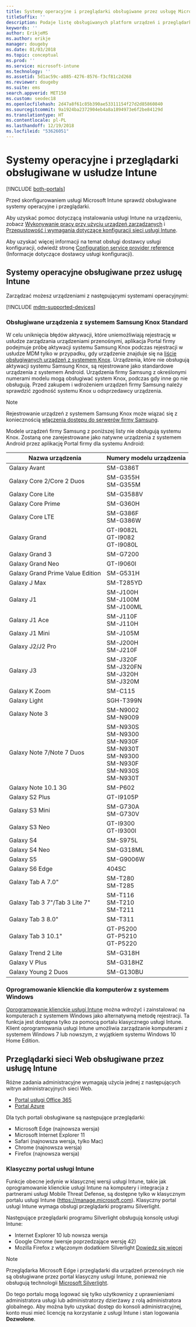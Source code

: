 ```yaml
---
title: Systemy operacyjne i przeglądarki obsługiwane przez usługę Microsoft Intune
titleSuffix: ''
description: Podaje listę obsługiwanych platform urządzeń i przeglądarki do zarządzania urządzeniami w usłudze Intune
keywords: ''
author: ErikjeMS
ms.author: erikje
manager: dougeby
ms.date: 01/03/2018
ms.topic: conceptual
ms.prod: ''
ms.service: microsoft-intune
ms.technology: ''
ms.assetid: 5d1ac59c-a885-4276-8576-f3cf81c2d268
ms.reviewer: dougeby
ms.suite: ems
search.appverid: MET150
ms.custom: seodec18
ms.openlocfilehash: 2d47a8f61c85b390ae53311154f27d2d85860840
ms.sourcegitcommit: 9a1924ba2372904eb4a8a1894973e6f2be84129d
ms.translationtype: HT
ms.contentlocale: pl-PL
ms.lasthandoff: 12/19/2018
ms.locfileid: "53626051"
---
```

# <a name="supported-operating-systems-and-browsers-in-intune"></a>Systemy operacyjne i przeglądarki obsługiwane w usłudze Intune

[!INCLUDE [both-portals](./includes/note-for-both-portals.md)]

Przed skonfigurowaniem usługi Microsoft Intune sprawdź obsługiwane systemy operacyjne i przeglądarki.

Aby uzyskać pomoc dotyczącą instalowania usługi Intune na urządzeniu, zobacz [Wykonywanie pracy przy użyciu urządzeń zarządzanych](/intune-user-help/company-portal-frequently-asked-questions) i [Przepustowość i wymagania dotyczące konfiguracji sieci usługi Intune](network-bandwidth-use.md).

Aby uzyskać więcej informacji na temat obsługi dostawcy usługi konfiguracji, odwiedź stronę [Configuration service provider reference](https://docs.microsoft.com/windows/client-management/mdm/configuration-service-provider-reference) (Informacje dotyczące dostawcy usługi konfiguracji).

## <a name="intune-supported-operating-systems"></a>Systemy operacyjne obsługiwane przez usługę Intune

Zarządzać możesz urządzeniami z następującymi systemami operacyjnymi:

[!INCLUDE [mdm-supported-devices](./includes/mdm-supported-devices.md)]

### <a name="supported-samsung-knox-standard-devices"></a>Obsługiwane urządzenia z systemem Samsung Knox Standard

W celu uniknięcia błędów aktywacji, które uniemożliwiają rejestrację w usłudze zarządzania urządzeniami przenośnymi, aplikacja Portal firmy podejmuje próbę aktywacji systemu Samsung Knox podczas rejestracji w usłudze MDM tylko w przypadku, gdy urządzenie znajduje się na [liście obsługiwanych urządzeń z systemem Knox](https://www.samsungknox.com/knox-supported-devices/knox-workspace). Urządzenia, które nie obsługują aktywacji systemu Samsung Knox, są rejestrowane jako standardowe urządzenia z systemem Android. Urządzenia firmy Samsung z określonymi numerami modelu mogą obsługiwać system Knox, podczas gdy inne go nie obsługują. Przed zakupem i wdrożeniem urządzeń firmy Samsung należy sprawdzić zgodność systemu Knox u odsprzedawcy urządzenia.

> [!NOTE]
> Rejestrowanie urządzeń z systemem Samsung Knox może wiązać się z koniecznością [włączenia dostępu do serwerów firmy Samsung](https://support.samsungknox.com/hc/articles/115013833108-Our-corporate-devices-are-behind-a-firewall-How-do-I-enable-Knox-Workspace-devices-to-contact-Samsung-servers). 

Modele urządzeń firmy Samsung z poniższej listy nie obsługują systemu Knox. Zostaną one zarejestrowane jako natywne urządzenia z systemem Android przez aplikację Portal firmy dla systemu Android:

| **Nazwa urządzenia** | **Numery modelu urządzenia** |
| --- | --- |
| Galaxy Avant | SM-G386T |
| Galaxy Core 2/Core 2 Duos | SM-G355H<br>SM-G355M |
| Galaxy Core Lite | SM-G3588V |
| Galaxy Core Prime | SM-G360H |
| Galaxy Core LTE | SM-G386F<br>SM-G386W |
| Galaxy Grand | GT-I9082L<br>GT-I9082<br>GT-I9080L |
| Galaxy Grand 3 | SM-G7200 |
| Galaxy Grand Neo | GT-I9060I |
| Galaxy Grand Prime Value Edition | SM-G531H |
| Galaxy J Max | SM-T285YD |
| Galaxy J1 | SM-J100H<br>SM-J100M<br>SM-J100ML |
| Galaxy J1 Ace | SM-J110F<br>SM-J110H |
| Galaxy J1 Mini | SM-J105M |
| Galaxy J2/J2 Pro | SM-J200H<br>SM-J210F |
| Galaxy J3 | SM-J320F<br>SM-J320FN<br>SM-J320H<br>SM-J320M |
| Galaxy K Zoom | SM-C115 |
| Galaxy Light | SGH-T399N |
| Galaxy Note 3 | SM-N9002<br>SM-N9009 |
| Galaxy Note 7/Note 7 Duos | SM-N930S<br>SM-N9300<br>SM-N930F<br>SM-N930T<br>SM-N9300<br>SM-N930F<br>SM-N930S<br>SM-N930T |
| Galaxy Note 10.1 3G | SM-P602 |
| Galaxy S2 Plus | GT-I9105P |
| Galaxy S3 Mini | SM-G730A<br>SM-G730V |
| Galaxy S3 Neo | GT-I9300<br>GT-I9300I |
| Galaxy S4 | SM-S975L |
| Galaxy S4 Neo | SM-G318ML |
| Galaxy S5 | SM-G9006W |
| Galaxy S6 Edge | 404SC |
| Galaxy Tab A 7.0&quot; | SM-T280<br>SM-T285 |
| Galaxy Tab 3 7&quot;/Tab 3 Lite 7&quot; | SM-T116<br>SM-T210<br>SM-T211 |
| Galaxy Tab 3 8.0&quot; | SM-T311 |
| Galaxy Tab 3 10.1&quot; | GT-P5200<br>GT-P5210<br>GT-P5220 |
| Galaxy Trend 2 Lite | SM-G318H |
| Galaxy V Plus | SM-G318HZ |
| Galaxy Young 2 Duos | SM-G130BU |


### <a name="windows-pc-software-client"></a>Oprogramowanie klienckie dla komputerów z systemem Windows

[Oprogramowanie klienckie usługi Intune](manage-windows-pcs-with-microsoft-intune.md) można wdrożyć i zainstalować na komputerach z systemem Windows jako alternatywną metodę rejestracji. Ta funkcja jest dostępna tylko za pomocą portalu klasycznego usługi Intune. Klient oprogramowania usługi Intune umożliwia zarządzanie komputerami z systemem Windows 7 lub nowszym, z wyjątkiem systemu Windows 10 Home Edition.

<!--  ### Exchange ActiveSync management

You can manage [Exchange ActiveSync devices](device-enrollment.md#mobile-device-management-with-exchange-activesync-and-intune) from the Intune console. This option provides a limited set of management capabilities when compared to the other methods. See [Capabilities of built-in Mobile Device Management in Office 365](https://support.office.com/article/Capabilities-of-built-in-Mobile-Device-Management-for-Office-365-a1da44e5-7475-4992-be91-9ccec25905b0) for a list of supported devices.  -->

## <a name="intune-supported-web-browsers"></a>Przeglądarki sieci Web obsługiwane przez usługę Intune

Różne zadania administracyjne wymagają użycia jednej z następujących witryn administracyjnych sieci Web.

- [Portal usługi Office 365](http://go.microsoft.com/fwlink/p/?LinkId=698854)
- [Portal Azure](https://portal.azure.com/)

Dla tych portali obsługiwane są następujące przeglądarki:
- Microsoft Edge (najnowsza wersja)
- Microsoft Internet Explorer 11
- Safari (najnowsza wersja, tylko Mac)
- Chrome (najnowsza wersja)
- Firefox (najnowsza wersja)




### <a name="intune-classic-portal"></a>Klasyczny portal usługi Intune

Funkcje obecne jedynie w klasycznej wersji usługi Intune, takie jak oprogramowanie klienckie usługi Intune na komputery i integracja z partnerami usługi Mobile Threat Defense, są dostępne tylko w klasycznym portalu usługi Intune (https://manage.microsoft.com). Klasyczny portal usługi Intune wymaga obsługi przeglądarki programu Silverlight.

Następujące przeglądarki programu Silverlight obsługują konsolę usługi Intune:
- Internet Explorer 10 lub nowsza wersja
- Google Chrome (wersje poprzedzające wersję 42)
- Mozilla Firefox z włączonym dodatkiem Silverlight [Dowiedz się więcej](https://go.microsoft.com/fwlink/?linkid=836872)

> [!Note]
> Przeglądarka Microsoft Edge i przeglądarki dla urządzeń przenośnych nie są obsługiwane przez portal klasyczny usługi Intune, ponieważ nie obsługują technologii [Microsoft Silverlight](https://msdn.microsoft.com/library/cc838158(v=vs.95).aspx).

Do tego portalu mogą logować się tylko użytkownicy z uprawnieniami administratora usługi lub administratorzy dzierżawy z rolą administratora globalnego. Aby można było uzyskać dostęp do konsoli administracyjnej, konto musi mieć licencję na korzystanie z usługi Intune i stan logowania **Dozwolone**.
